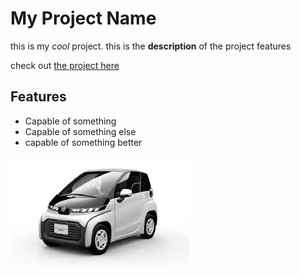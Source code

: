 # My Project Name

this is my _cool_ project. this is the **description** of the project features

check out [the project here](http//:projectname.com)

## Features

- Capable of something
- Capable of something else
- capable of something better


![mobil](./images/mobil.jpeg)